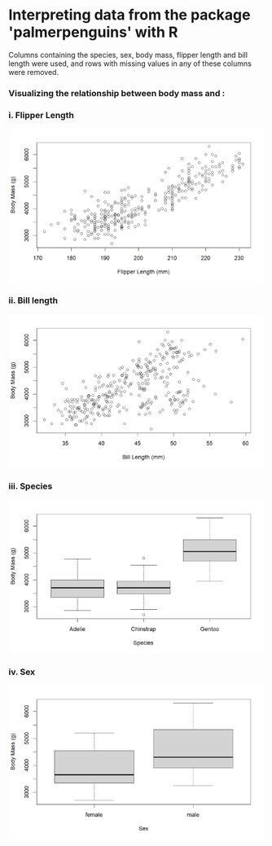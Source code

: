 # Interpreting data from the package 'palmerpenguins' with R
Columns containing the species, sex, body mass, flipper length and bill length were used, and rows with missing values in any of these columns were removed.

### Visualizing the relationship between body mass and :

### i. Flipper Length
![plot for flipper length](images/G1.png)
### ii. Bill length
![plot for bill length](images/G2.png)
### iii. Species
![boxplot for species](images/G3.png)
### iv. Sex
![boxplot for sex](images/G4.png)




